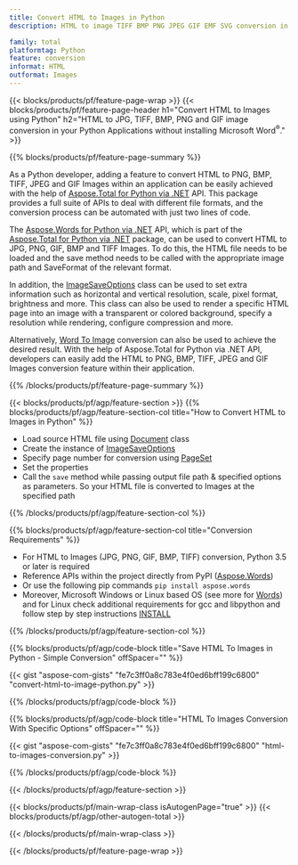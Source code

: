```yaml
---
title: Convert HTML to Images in Python
description: HTML to image TIFF BMP PNG JPEG GIF EMF SVG conversion in your Python applications without using Microsoft Word 

family: total
platformtag: Python
feature: conversion
informat: HTML
outformat: Images
---
```

{{< blocks/products/pf/feature-page-wrap >}}
{{< blocks/products/pf/feature-page-header h1="Convert HTML to Images using Python" h2="HTML to JPG, TIFF, BMP, PNG and GIF image conversion in your Python Applications without installing Microsoft Word<sup>&reg;</sup>." >}}

{{% blocks/products/pf/feature-page-summary %}}

As a Python developer, adding a feature to convert HTML to PNG, BMP, TIFF, JPEG and GIF Images within an application can be easily achieved with the help of [Aspose.Total for Python via .NET](https://products.aspose.com/total/python-net/) API. This package provides a full suite of APIs to deal with different file formats, and the conversion process can be automated with just two lines of code. 
The [Aspose.Words for Python via .NET](https://products.aspose.com/words/python-net/) API, which is part of the [Aspose.Total for Python via .NET](https://products.aspose.com/total/python-net/) package, can be used to convert HTML to JPG, PNG, GIF, BMP and TIFF Images. To do this, the HTML file needs to be loaded and the save method needs to be called with the appropriate image path and SaveFormat of the relevant format. 
In addition, the [ImageSaveOptions](https://reference.aspose.com/words/python-net/aspose.words.saving/imagesaveoptions/) class can be used to set extra information such as horizontal and vertical resolution, scale, pixel format, brightness and more. This class can also be used to render a specific HTML page into an image with a transparent or colored background, specify a resolution while rendering, configure compression and more. 
Alternatively, [Word To Image](https://products.aspose.com/words/python-net/conversion/word-to-image/) conversion can also be used to achieve the desired result. With the help of Aspose.Total for Python via .NET API, developers can easily add the HTML to PNG, BMP, TIFF, JPEG and GIF Images conversion feature within their application.

{{% /blocks/products/pf/feature-page-summary %}}

{{< blocks/products/pf/agp/feature-section >}}
{{% blocks/products/pf/agp/feature-section-col title="How to Convert HTML to Images in Python" %}}
- Load source HTML file using [Document](https://reference.aspose.com/words/python-net/aspose.words/document/) class
- Create the instance of [ImageSaveOptions](https://reference.aspose.com/words/python-net/aspose.words.saving/imagesaveoptions/)
- Specify page number for conversion using [PageSet](https://reference.aspose.com/words/python-net/aspose.words.saving/pageset/)
- Set the properties
- Call the `save` method while passing output file path & specified options as parameters. So your HTML file is converted to Images at the specified path

{{% /blocks/products/pf/agp/feature-section-col %}}

{{% blocks/products/pf/agp/feature-section-col title="Conversion Requirements" %}}

- For HTML to Images (JPG, PNG, GIF, BMP, TIFF) conversion, Python 3.5 or later is required
- Reference APIs within the project directly from PyPI ([Aspose.Words](https://pypi.org/project/aspose-words/))
- Or use the following pip commands ```pip install aspose.words```
- Moreover, Microsoft Windows or Linux based OS (see more for [Words](https://docs.aspose.com/words/python-net/system-requirements/)) and for Linux check additional requirements for gcc and libpython and follow step by step instructions [INSTALL](https://docs.aspose.com/words/python-net/installation/)
 

{{% /blocks/products/pf/agp/feature-section-col %}}

{{% blocks/products/pf/agp/code-block title="Save HTML To Images in Python - Simple Conversion" offSpacer="" %}}

{{< gist "aspose-com-gists" "fe7c3ff0a8c783e4f0ed6bff199c6800" "convert-html-to-image-python.py" >}}

{{% /blocks/products/pf/agp/code-block %}}

{{% blocks/products/pf/agp/code-block title="HTML To Images Conversion With Specific Options" offSpacer="" %}}

{{< gist "aspose-com-gists" "fe7c3ff0a8c783e4f0ed6bff199c6800" "html-to-images-conversion.py" >}}

{{% /blocks/products/pf/agp/code-block %}}

{{< /blocks/products/pf/agp/feature-section >}}

{{< blocks/products/pf/main-wrap-class isAutogenPage="true" >}}
{{< blocks/products/pf/agp/other-autogen-total >}}

{{< /blocks/products/pf/main-wrap-class >}}

{{< /blocks/products/pf/feature-page-wrap >}}